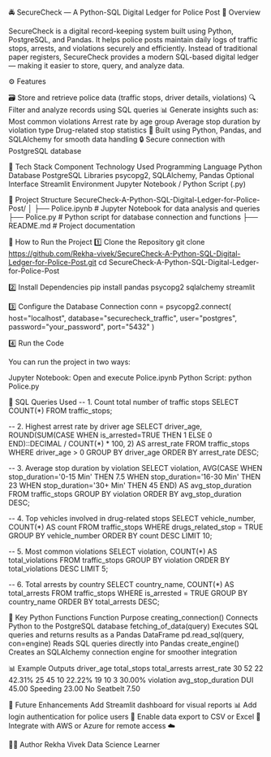🚔 SecureCheck — A Python-SQL Digital Ledger for Police Post
📖 Overview

SecureCheck is a digital record-keeping system built using Python, PostgreSQL, and Pandas.
It helps police posts maintain daily logs of traffic stops, arrests, and violations securely and efficiently.
Instead of traditional paper registers, SecureCheck provides a modern SQL-based digital ledger — making it easier to store, query, and analyze data.

⚙️ Features

🗃️ Store and retrieve police data (traffic stops, driver details, violations)
🔍 Filter and analyze records using SQL queries
📊 Generate insights such as:
   Most common violations
   Arrest rate by age group
   Average stop duration by violation type
   Drug-related stop statistics
🧠 Built using Python, Pandas, and SQLAlchemy for smooth data handling
🔒 Secure connection with PostgreSQL database

🧰 Tech Stack
Component	                  Technology Used
Programming Language	      Python
Database	                  PostgreSQL
Libraries	                  psycopg2, SQLAlchemy, Pandas
Optional Interface	          Streamlit
Environment	                  Jupyter Notebook / Python Script (.py)

📁 Project Structure
SecureCheck-A-Python-SQL-Digital-Ledger-for-Police-Post/
│
├── Police.ipynb       # Jupyter Notebook for data analysis and queries
├── Police.py          # Python script for database connection and functions
├── README.md          # Project documentation

🚀 How to Run the Project
1️⃣ Clone the Repository
git clone https://github.com/Rekha-vivek/SecureCheck-A-Python-SQL-Digital-Ledger-for-Police-Post.git
cd SecureCheck-A-Python-SQL-Digital-Ledger-for-Police-Post

2️⃣ Install Dependencies
pip install pandas psycopg2 sqlalchemy streamlit

3️⃣ Configure the Database Connection
conn = psycopg2.connect(
    host="localhost",
    database="securecheck_traffic",
    user="postgres",
    password="your_password",
    port="5432"
)

4️⃣ Run the Code

You can run the project in two ways:

Jupyter Notebook:
Open and execute Police.ipynb
Python Script:
python Police.py

🧮 SQL Queries Used
-- 1. Count total number of traffic stops
SELECT COUNT(*) FROM traffic_stops;

-- 2. Highest arrest rate by driver age
SELECT driver_age,
       ROUND(SUM(CASE WHEN is_arrested=TRUE THEN 1 ELSE 0 END)::DECIMAL / COUNT(*) * 100, 2) AS arrest_rate
FROM traffic_stops
WHERE driver_age > 0
GROUP BY driver_age
ORDER BY arrest_rate DESC;

-- 3. Average stop duration by violation
SELECT violation,
       AVG(CASE 
             WHEN stop_duration='0-15 Min' THEN 7.5
             WHEN stop_duration='16-30 Min' THEN 23
             WHEN stop_duration='30+ Min' THEN 45 
           END) AS avg_stop_duration
FROM traffic_stops
GROUP BY violation
ORDER BY avg_stop_duration DESC;

-- 4. Top vehicles involved in drug-related stops
SELECT vehicle_number, COUNT(*) AS count
FROM traffic_stops
WHERE drugs_related_stop = TRUE
GROUP BY vehicle_number
ORDER BY count DESC
LIMIT 10;

-- 5. Most common violations
SELECT violation, COUNT(*) AS total_violations
FROM traffic_stops
GROUP BY violation
ORDER BY total_violations DESC
LIMIT 5;

-- 6. Total arrests by country
SELECT country_name, COUNT(*) AS total_arrests
FROM traffic_stops
WHERE is_arrested = TRUE
GROUP BY country_name
ORDER BY total_arrests DESC;

🧩 Key Python Functions
Function	Purpose
creating_connection()	                 Connects Python to the PostgreSQL database
fetching_of_data(query)	                 Executes SQL queries and returns results as a 
                                         Pandas DataFrame
pd.read_sql(query, con=engine)      	 Reads SQL queries directly into Pandas
create_engine()	                         Creates an SQLAlchemy connection engine 
                                         for smoother integration
                                         
📊 Example Outputs
driver_age	total_stops	total_arrests	arrest_rate
30	             52	         22	          42.31%
25	             45	         10       	  22.22%
19	             10	          3	          30.00%
violation	     avg_stop_duration
DUI	                  45.00
Speeding	          23.00
No Seatbelt   	       7.50

🌟 Future Enhancements
Add Streamlit dashboard for visual reports 📊
Add login authentication for police users 🔐
Enable data export to CSV or Excel 📁
Integrate with AWS or Azure for remote access ☁️

👩‍💻 Author
Rekha Vivek
Data Science Learner

